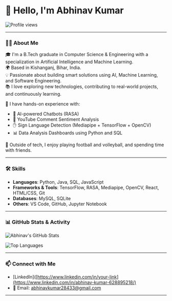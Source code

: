 # 👋 Hello, I'm Abhinav Kumar 

![Profile views](https://komarev.com/ghpvc/?username=abhinav284&label=Profile%20Views&color=0e75b6&style=flat)

---

### 🧑‍💼 About Me

🎓 I'm a B.Tech graduate in Computer Science & Engineering with a specialization in Artificial Intelligence and Machine Learning.  
🌍 Based in Kishanganj, Bihar, India.  
💡 Passionate about building smart solutions using AI, Machine Learning, and Software Engineering.  
📚 I love exploring new technologies, contributing to real-world projects, and continuously learning.

🧪 I have hands-on experience with:
- 🤖 AI-powered Chatbots (RASA)
- 💬 YouTube Comment Sentiment Analysis
- ✋ Sign Language Detection (Mediapipe + TensorFlow + OpenCV)
- 📊 Data Analysis Dashboards using Python and SQL

🏐 Outside of tech, I enjoy playing football and volleyball, and spending time with friends.

---

### 🛠️ Skills

- **Languages**: Python, Java, SQL, JavaScript  
- **Frameworks & Tools**: TensorFlow, RASA, Mediapipe, OpenCV, React, HTML/CSS, Git  
- **Databases**: MySQL, SQLite  
- **Others**: VS Code, GitHub, Jupyter Notebook

---

### 📊 GitHub Stats & Activity

![Abhinav's GitHub Stats](https://github-readme-stats.vercel.app/api?username=abhinav284&show_icons=true&theme=radical)

![Top Languages](https://github-readme-stats.vercel.app/api/top-langs/?username=abhinav284&layout=compact&theme=radical)

---

### 📫 Connect with Me

- [LinkedIn]([https://www.linkedin.com/in/your-link](https://www.linkedin.com/in/abhinav-kumar-628895218/)
- 📧 Email: abhinavkumar28433@gmail.com  


---
